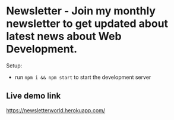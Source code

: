 # Newsletter - Join my monthly newsletter to get updated about latest news about Web Development.

Setup:
- run ```npm i && npm start``` to start the development server

## Live demo link 
https://newsletterworld.herokuapp.com/
